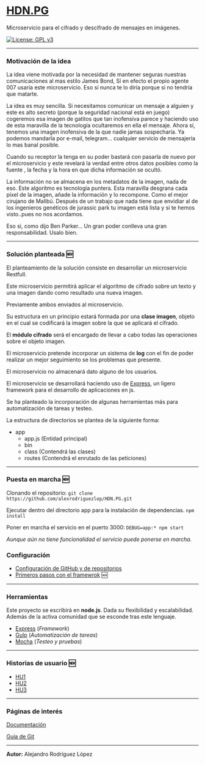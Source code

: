 # [HDN.PG](https://alexrodriguezlop.github.io/HDN.PG/)
Microservicio para el cifrado y descifrado de mensajes en imágenes.

[![License: GPL v3](https://img.shields.io/badge/License-GPLv3-blue.svg)](https://www.gnu.org/licenses/gpl-3.0) 

___
### Motivación de la idea

La idea viene motivada por la necesidad de mantener seguras nuestras comunicaciones al mas estilo James Bond, Sí en efecto el propio agente 007 usaría este microservicio. Eso sí nunca te lo diría porque si no tendría que matarte.

La idea es muy sencilla. Si necesitamos comunicar un mensaje a alguien y este es alto secreto (porque la seguridad nacional está en juego) cogeremos esa imagen de gatitos que tan inofensiva parece y haciendo uso de esta maravilla de la tecnología ocultaremos en ella el mensaje. 
Ahora sí, tenemos una imagen inofensiva de la que nadie jamas sospecharía. Ya podemos mandarla por e-mail, telegram... cualquier servicio de mensajería lo mas banal posible.

Cuando su receptor la tenga en su poder bastará con pasarla de nuevo por el microservicio y este revelará la verdad entre otros datos posibles como la fuente , la fecha y la hora en que dicha información se ocultó.

La información no se almacena en los metadatos de la imagen, nada de eso. Este algoritmo es tecnología puntera.
Esta maravilla desgrana cada píxel de la imagen, añade la información y lo recompone. Como el mejor cirujano de Malibú.
Después de un trabajo que nada tiene que envidiar al de los ingenieros genéticos de jurassic park tu imagen está lista y si te hemos visto..pues no nos acordamos. 

Eso si, como dijo Ben Parker… Un gran poder conlleva una gran responsabilidad. Usalo bien.
___
### Solución planteada :new:
El planteamiento de la solución consiste en desarrollar un microservicio Restfull.

Este microservicio permitirá aplicar el algoritmo de cifrado sobre un texto y una imagen dando como resultado una nueva imagen. 

Previamente ambos enviados al microservicio.

Su estructura en un principio estará formada por una **clase imagen**, objeto en el cual se codificará la imagen sobre la que se aplicará el cifrado.

El **módulo cifrado** será el encargado de llevar a cabo todas las operaciones sobre el objeto imagen.

El microservicio pretende incorporar un sistema de **log** con el fin de poder realizar un mejor seguimiento se los problemas que presente.

El microservicio no almacenará dato alguno de los usuarios.

El microservicio se desarrollará haciendo uso de [Express](https://expressjs.com/), un ligero framework para el desarrollo de aplicaciones en js.

Se ha planteado la incorporación de algunas herramientas más para automatización de tareas y testeo.

La estructura de directorios se plantea de la siguiente forma:
- app
  - app.js (Entidad principal) 
  - bin 
  - class (Contendrá las clases)
  - routes (Contendrá el enrutado de las peticiones)

___
### Puesta en marcha :new:
Clonando el repositorio:
`git clone https://github.com/alexrodriguezlop/HDN.PG.git`

Ejecutar dentro del directorio app para la instalación de dependencias.
`npm install`

Poner en marcha el servicio en el puerto 3000:
`DEBUG=app:* npm start`

*Aunque aún no tiene funcionalidad el servicio puede ponerse en marcha.*
### Configuración 

- [Configuración de GitHub y de repositorios](https://github.com/alexrodriguezlop/HDN.PG/tree/master/docs/configuraci%C3%B3n%20del%20repositorio)
- [Primeros pasos con el framewrok](https://github.com/alexrodriguezlop/HDN.PG/tree/master/docs/Primeros%20pasos) :new:

___
### Herramientas

Este proyecto se escribirá en **node.js**.
Dada su flexibilidad y escalabilidad. Además de la activa comunidad que se esconde tras este lenguaje.

- [Express](https://expressjs.com/)	(*Framework*)
- [Gulp](https://gulpjs.com/)	(*Automatización de tareas*)
- [Mocha](https://mochajs.org/)		(*Testeo y pruebas*)
___
### Historias de usuario :new:

- [HU1](https://github.com/alexrodriguezlop/HDN.PG/blob/master/HU/HU1.md)
- [HU2](https://github.com/alexrodriguezlop/HDN.PG/blob/master/HU/HU2.md)
- [HU3](https://github.com/alexrodriguezlop/HDN.PG/blob/master/HU/HU3.md)


___
### Páginas de interés

[Documentación](https://alexrodriguezlop.github.io/HDN.PG/)

[Guía de Git](https://github.com/alexrodriguezlop/HDN.PG/blob/master/docs/Mini%20guias/Git.md)

___

**Autor:** Alejandro Rodríguez López
